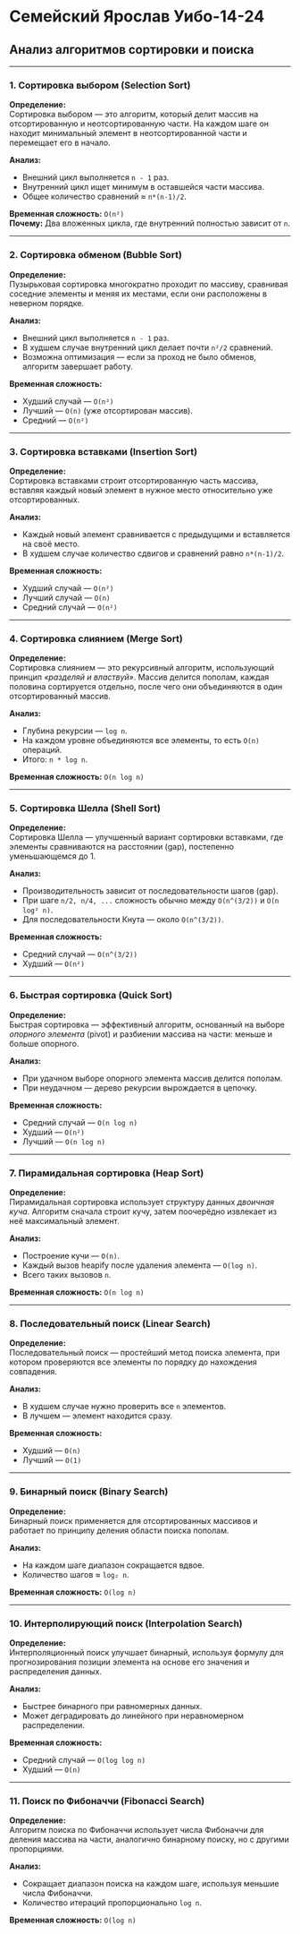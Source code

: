 # Семейский Ярослав  Уибо-14-24
## Анализ алгоритмов сортировки и поиска  
---

### 1. Сортировка выбором (Selection Sort)

**Определение:**  
Сортировка выбором — это алгоритм, который делит массив на отсортированную и неотсортированную части. На каждом шаге он находит минимальный элемент в неотсортированной части и перемещает его в начало.

**Анализ:**  
- Внешний цикл выполняется `n - 1` раз.  
- Внутренний цикл ищет минимум в оставшейся части массива.  
- Общее количество сравнений ≈ `n*(n-1)/2`.  

**Временная сложность:** `O(n²)`  
**Почему:** Два вложенных цикла, где внутренний полностью зависит от `n`.

---

### 2. Сортировка обменом (Bubble Sort)

**Определение:**  
Пузырьковая сортировка многократно проходит по массиву, сравнивая соседние элементы и меняя их местами, если они расположены в неверном порядке.

**Анализ:**  
- Внешний цикл выполняется `n - 1` раз.  
- В худшем случае внутренний цикл делает почти `n²/2` сравнений.  
- Возможна оптимизация — если за проход не было обменов, алгоритм завершает работу.  

**Временная сложность:**  
- Худший случай — `O(n²)`  
- Лучший — `O(n)` (уже отсортирован массив).  
- Средний — `O(n²)`  

---

### 3. Сортировка вставками (Insertion Sort)

**Определение:**  
Сортировка вставками строит отсортированную часть массива, вставляя каждый новый элемент в нужное место относительно уже отсортированных.

**Анализ:**  
- Каждый новый элемент сравнивается с предыдущими и вставляется на своё место.  
- В худшем случае количество сдвигов и сравнений равно `n*(n-1)/2`.  

**Временная сложность:**  
- Худший случай — `O(n²)`  
- Лучший случай — `O(n)`  
- Средний случай — `O(n²)`  

---

### 4. Сортировка слиянием (Merge Sort)

**Определение:**  
Сортировка слиянием — это рекурсивный алгоритм, использующий принцип *«разделяй и властвуй»*. Массив делится пополам, каждая половина сортируется отдельно, после чего они объединяются в один отсортированный массив.

**Анализ:**  
- Глубина рекурсии — `log n`.  
- На каждом уровне объединяются все элементы, то есть `O(n)` операций.  
- Итого: `n * log n`.  

**Временная сложность:** `O(n log n)`  

---

### 5. Сортировка Шелла (Shell Sort)

**Определение:**  
Сортировка Шелла — улучшенный вариант сортировки вставками, где элементы сравниваются на расстоянии (gap), постепенно уменьшающемся до 1.

**Анализ:**  
- Производительность зависит от последовательности шагов (gap).  
- При шаге `n/2, n/4, ...` сложность обычно между `O(n^(3/2))` и `O(n log² n)`.  
- Для последовательности Кнута — около `O(n^(3/2))`.  

**Временная сложность:**  
- Средний случай — `O(n^(3/2))`  
- Худший — `O(n²)`  

---

### 6. Быстрая сортировка (Quick Sort)

**Определение:**  
Быстрая сортировка — эффективный алгоритм, основанный на выборе *опорного элемента* (pivot) и разбиении массива на части: меньше и больше опорного.

**Анализ:**  
- При удачном выборе опорного элемента массив делится пополам.  
- При неудачном — дерево рекурсии вырождается в цепочку.  

**Временная сложность:**  
- Средний случай — `O(n log n)`  
- Худший — `O(n²)`  
- Лучший — `O(n log n)`  

---

### 7. Пирамидальная сортировка (Heap Sort)

**Определение:**  
Пирамидальная сортировка использует структуру данных *двоичная куча*. Алгоритм сначала строит кучу, затем поочерёдно извлекает из неё максимальный элемент.

**Анализ:**  
- Построение кучи — `O(n)`.  
- Каждый вызов heapify после удаления элемента — `O(log n)`.  
- Всего таких вызовов `n`.  

**Временная сложность:** `O(n log n)`  

---

### 8. Последовательный поиск (Linear Search)

**Определение:**  
Последовательный поиск — простейший метод поиска элемента, при котором проверяются все элементы по порядку до нахождения совпадения.

**Анализ:**  
- В худшем случае нужно проверить все `n` элементов.  
- В лучшем — элемент находится сразу.  

**Временная сложность:**  
- Худший — `O(n)`  
- Лучший — `O(1)`  

---

### 9. Бинарный поиск (Binary Search)

**Определение:**  
Бинарный поиск применяется для отсортированных массивов и работает по принципу деления области поиска пополам.

**Анализ:**  
- На каждом шаге диапазон сокращается вдвое.  
- Количество шагов ≈ `log₂ n`.  

**Временная сложность:** `O(log n)`  

---

### 10. Интерполирующий поиск (Interpolation Search)

**Определение:**  
Интерполяционный поиск улучшает бинарный, используя формулу для прогнозирования позиции элемента на основе его значения и распределения данных.

**Анализ:**  
- Быстрее бинарного при равномерных данных.  
- Может деградировать до линейного при неравномерном распределении.  

**Временная сложность:**  
- Средний случай — `O(log log n)`  
- Худший — `O(n)`  

---

### 11. Поиск по Фибоначчи (Fibonacci Search)

**Определение:**  
Алгоритм поиска по Фибоначчи использует числа Фибоначчи для деления массива на части, аналогично бинарному поиску, но с другими пропорциями.

**Анализ:**  
- Сокращает диапазон поиска на каждом шаге, используя меньшие числа Фибоначчи.  
- Количество итераций пропорционально `log n`.  

**Временная сложность:** `O(log n)`  
